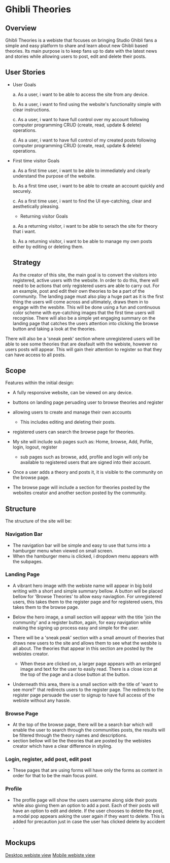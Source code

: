 # Ghibli Theories


## Overview

Ghibli Theories is a webiste that focuses on bringing Studio Ghibli fans a simple and easy platform to share and learn about new Ghibli based theories. Its main purpose is to keep fans up to date with the latest news and stories while allowing users to post, edit and delete their posts. 

## User Stories
- User Goals

  a. As a user, i want to be able to access the site from any device.
  
  b. As a user, i want to find using the website's functionality simple with clear instructions.
  
  c. As a user, i want to have full control over my account following computer programming CRUD (create, read, update & delete) operations.
  
  d. As a user, i want to have full control of my created posts following computer programming CRUD (create, read, update & delete) operations.

- First time visitor Goals


  a. As a first time user, i want to be able to immediately and clearly understand the purpose of the website.
  
  b. As a first time user, i want to be able to create an account quickly and securely.
  
  c. As a first time user, i want to find the UI eye-catching, clear and aesthetically pleasing.
  
  - Returning visitor Goals

  a. As a returning visitor, i want to be able to serach the site for theory that i want.
  
  b. As a returning visitor, i want to be able to manage my own posts either by editing or deleting them.
  
  ## Strategy
  
  As the creator of this site, the main goal is to convert the visitors into registered, active users with the website. In order to do this, there will need to be actions that only registered users are able to carry out. For an example, post and edit their own theories to be a part of the community. The landing page must also play a huge part as it is the first thing the users will come across and ultimately, draws them in to engage with the wesbite. This will be done using a fun and continuous color scheme with eye-catching images that the first time users will recognise. There will also be a simple yet engaging summary on the landing page that catches the users attention into clicking the browse button and taking a look at the theories. 
 
There will also be a 'sneak peek' section where unregistered users will be able to see some theories that are deafault with the webiste, however no users posts will appear. This will gain their attention to register so that they can have access to all posts.

  ## Scope
  
  Features within the initial design:
  
  - A fully responsive website, can be viewed on any device.
  
  - buttons on landing page peruading user to browse theories and register
  
  - allowing users to create and manage their own accounts
    - This includes editing and deleting their posts.
  
  - registered users can search the browse page for theories.

  - My site will include sub pages such as: Home, browse, Add, Pofile, login, logout, register
    - sub pages such as browse, add, profile and login will only be available to registered users that are signed into their account.
  
  - Once a user adds a theory and posts it, it is visible to the community on the browse page.

  - The browse page will include a section for theories posted by the websites creator and another section posted by the community.

  ## Structure
  
  The structure of the site will be:
  
  ### Navigation Bar 
  
   - The navigation bar will be simple and easy to use that turns into a hamburger menu when viewed on small screen.
   - When the hamburger menu is clicked, i dropdown menu appears with the subpages.
 
 ### Landing Page 
 
   - A vibrant hero image with the webiste name will appear in big bold writing with a short and simple summary bellow. A button will be placed bellow for 'Browse Theories' to      allow easy naviagtion. For unregistered users, this takes them to the register page and for registered users, this takes them to the browse page.
    
   - Below the hero image, a small section will appear with the title 'join the community' and a register button, again, for easy navigation while making the signing up process       easy and simple for the user.
    
   - There will be a 'sneak peak' section with a small amount of theories that draws new users to the site and allows them to see what the wesbite is all about. The theories         that appear in this section are posted by the webistes creator.
     - When these are clicked on, a larger page appears with an enlarged image and text for the user to easily read. There is a close icon at the top of the page and a close          button at the button.
      
   - Underneath this area, there is a small section with the title of 'want to see more?' that redirects users to the register page. The redirects to the register page persuade      the user to signup to have full access of the webiste without any hassle.
    
  ### Browse Page 
  
  - At the top of the browse page, there will be a search bar which will enable the user to search through the communities posts, the results will be filtered through the theory     names and descriptions. 
  - section bellow will be the theories that are posted by the webistes creator which have a clear difference in styling.

### Login, register, add post, edit post 

  - These pages that are using forms will have only the forms as content in order for that to be the main focus point.

### Profile 

  - The profile page will show the users username along side their posts while also giving them an option to add a post. Each of their posts will have an option to edit and         delete. If the user chooses to delete the post, a modal pop appears asking the user again if they want to delete. This is added for precaution just in case the user has clicked delete by accident .

## Mockups

[Desktop webiste view](https://github.com/laila-ba/Ghibli-Theories/blob/main/mockups/desktop%20view.pdf)
[Mobile webiste view](https://github.com/laila-ba/Ghibli-Theories/blob/main/mockups/mobile%20view.pdf)
  
  

  

